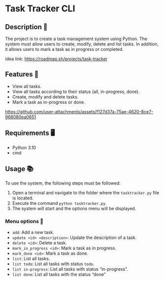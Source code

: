 
# Task Tracker CLI

## Description 📃

The project is to create a task management system using Python. The system must allow users to create, modify, delete and list tasks. In addition, it allows users to mark a task as in progress or completed.

idea link: https://roadmap.sh/projects/task-tracker


## Features 📝

- View all tasks.
- View all tasks according to their status (all, in-progress, done).
- Create, modify and delete tasks.
- Mark a task as in-progress or done.

https://github.com/user-attachments/assets/f127d37a-75ae-4620-8ce7-968080ea0651



## Requirements 🖥

- Python 3.10
- cmd

## Usage 📚

To use the system, the following steps must be followed:

1. Open a terminal and navigate to the folder where the `tasktracker.py` file is located.
2. Execute the command `python tasktracker.py`.
3. The system will start and the options menu will be displayed.

### Menu options 👀

- `add`: Add a new task.
- `update <id> <description>`: Update the description of a task.
- `delete <id>`: Delete a task.
- `mark_in_progress <id>`: Mark a task as in progress.
- `mark_done <id>`: Mark a task as done.
- `list`: List all tasks.
- `list todo`: List all tasks with status `todo`.
- `list in-progress`: List all tasks with status “in-progress”.
- `list done`: List all tasks with the status “done”
